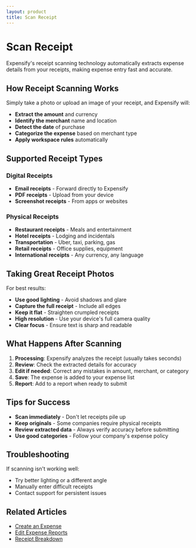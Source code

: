```yaml
---
layout: product
title: Scan Receipt
---
```


# Scan Receipt

Expensify's receipt scanning technology automatically extracts expense details from your receipts, making expense entry fast and accurate.

## How Receipt Scanning Works

Simply take a photo or upload an image of your receipt, and Expensify will:
- **Extract the amount** and currency
- **Identify the merchant** name and location  
- **Detect the date** of purchase
- **Categorize the expense** based on merchant type
- **Apply workspace rules** automatically

## Supported Receipt Types

### Digital Receipts
- **Email receipts** - Forward directly to Expensify
- **PDF receipts** - Upload from your device
- **Screenshot receipts** - From apps or websites

### Physical Receipts  
- **Restaurant receipts** - Meals and entertainment
- **Hotel receipts** - Lodging and incidentals
- **Transportation** - Uber, taxi, parking, gas
- **Retail receipts** - Office supplies, equipment
- **International receipts** - Any currency, any language

## Taking Great Receipt Photos

For best results:
- **Use good lighting** - Avoid shadows and glare
- **Capture the full receipt** - Include all edges
- **Keep it flat** - Straighten crumpled receipts
- **High resolution** - Use your device's full camera quality
- **Clear focus** - Ensure text is sharp and readable

## What Happens After Scanning

1. **Processing**: Expensify analyzes the receipt (usually takes seconds)
2. **Review**: Check the extracted details for accuracy
3. **Edit if needed**: Correct any mistakes in amount, merchant, or category
4. **Save**: The expense is added to your expense list
5. **Report**: Add to a report when ready to submit

## Tips for Success

- **Scan immediately** - Don't let receipts pile up
- **Keep originals** - Some companies require physical receipts
- **Review extracted data** - Always verify accuracy before submitting
- **Use good categories** - Follow your company's expense policy

## Troubleshooting

If scanning isn't working well:
- Try better lighting or a different angle
- Manually enter difficult receipts
- Contact support for persistent issues

## Related Articles

- [Create an Expense](https://help.expensify.com/articles/new-expensify/reports-and-expenses/Create-an-Expense)
- [Edit Expense Reports](https://help.expensify.com/articles/new-expensify/reports-and-expenses/Edit-Expense-Reports)
- [Receipt Breakdown](https://help.expensify.com/articles/expensify-classic/expensify-billing/Receipt-Breakdown) 